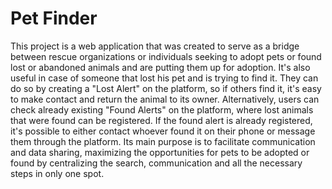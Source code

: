 # Pet Finder

This project is a web application that was created to serve as a bridge between rescue organizations or individuals seeking to adopt pets or found lost or abandoned animals and are putting them up for adoption. It's also useful in case of someone that lost his pet and is trying to find it. They can do so by creating a "Lost Alert" on the platform, so if others find it, it's easy to make contact and return the animal to its owner. Alternatively, users can check already existing "Found Alerts" on the platform, where lost animals that were found can be registered. If the found alert is already registered, it's possible to either contact whoever found it on their phone or message them through the platform. Its main purpose is to facilitate communication and data sharing, maximizing the opportunities for pets to be adopted or found by centralizing the search, communication and all the necessary steps in only one spot.
